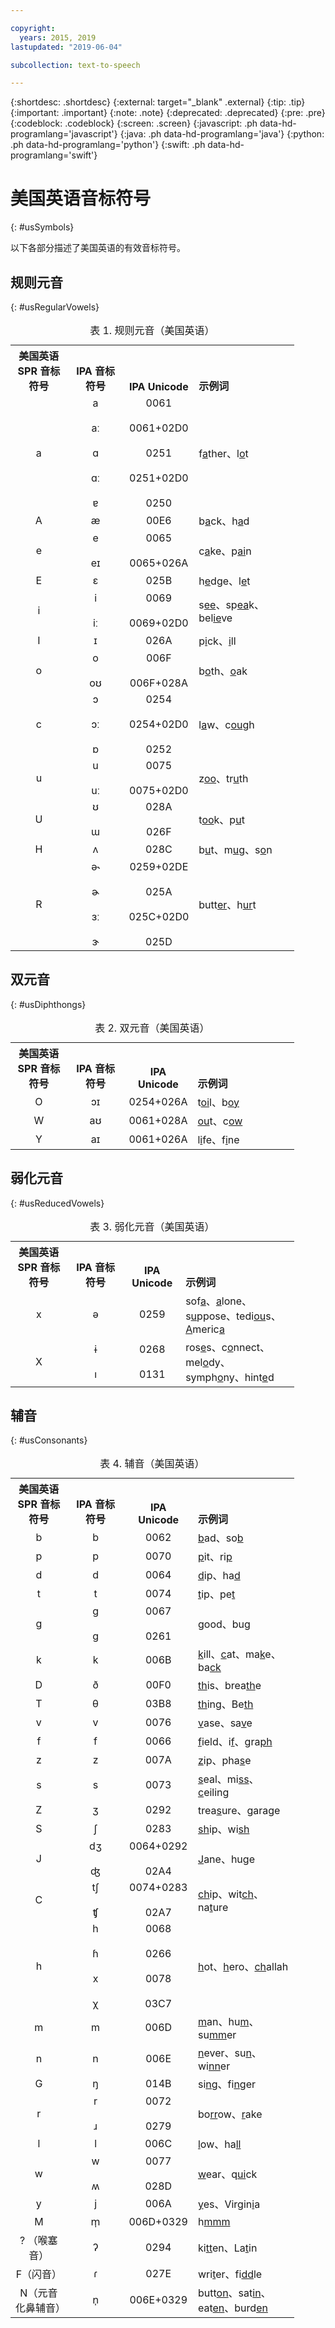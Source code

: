 ```yaml
---

copyright:
  years: 2015, 2019
lastupdated: "2019-06-04"

subcollection: text-to-speech

---
```


{:shortdesc: .shortdesc}
{:external: target="_blank" .external}
{:tip: .tip}
{:important: .important}
{:note: .note}
{:deprecated: .deprecated}
{:pre: .pre}
{:codeblock: .codeblock}
{:screen: .screen}
{:javascript: .ph data-hd-programlang='javascript'}
{:java: .ph data-hd-programlang='java'}
{:python: .ph data-hd-programlang='python'}
{:swift: .ph data-hd-programlang='swift'}

# 美国英语音标符号
{: #usSymbols}

以下各部分描述了美国英语的有效音标符号。

## 规则元音
{: #usRegularVowels}

<table style="width:90%">
  <caption>表 1. 规则元音（美国英语）</caption>
  <tr>
    <th style="width:20%; text-align:center; vertical-align:bottom">
美国英语<br/>SPR 音标符号
    </th>
    <th style="width:20%; text-align:center; vertical-align:bottom">
      IPA 音标符号
    </th>
    <th style="width:20%; text-align:center; vertical-align:bottom">
      IPA Unicode
    </th>
    <th style="text-align:left; vertical-align:bottom">
      示例词
    </th>
  </tr>
  <tr>
    <td style="text-align:center">
      a
    </td>
    <td style="text-align:center">
      a
    <br/><br/>
      &#97;&#720;<br/><br/>
      &#593;
    <br/><br/>
      &#593;&#720;<br/><br/>
      &#592;
    </td>
    <td style="text-align:center">
      0061
    <br/><br/>
      0061+02D0<br/><br/>
      0251
    <br/><br/>
      0251+02D0<br/><br/>
      0250
    </td>
    <td>
      f<u>a</u>ther、l<u>o</u>t
    </td>
  </tr>
  <tr>
    <td style="text-align:center">
      A
    </td>
    <td style="text-align:center">
      &#230;
    </td>
    <td style="text-align:center">
      00E6
    </td>
    <td>b<u>a</u>ck、h<u>a</u>d
    </td>
  </tr>
  <tr>
    <td style="text-align:center">
      e
    </td>
    <td style="text-align:center">
      e
    <br/><br/>
      &#101;&#618;
    </td>
    <td style="text-align:center">
      0065
    <br/><br/>
      0065+026A
    </td>
    <td>
      c<u>a</u>ke、p<u>ai</u>n
    </td>
  </tr>
  <tr>
    <td style="text-align:center">
      E
    </td>
    <td style="text-align:center">
      &#603;
    </td>
    <td style="text-align:center">
      025B
    </td>
    <td>
      h<u>e</u>dge、l<u>e</u>t
    </td>
  </tr>
  <tr>
    <td style="text-align:center">
      i
    </td>
    <td style="text-align:center">
      i
    <br/><br/>
      &#105;&#720;
    </td>
    <td style="text-align:center">
      0069
    <br/><br/>
      0069+02D0
    </td>
    <td>
      s<u>ee</u>、sp<u>ea</u>k、bel<u>ie</u>ve
    </td>
  </tr>
  <tr>
    <td style="text-align:center">
      I
    </td>
    <td style="text-align:center">
      &#618;
    </td>
    <td style="text-align:center">
      026A
    </td>
    <td>
      p<u>i</u>ck、<u>i</u>ll
    </td>
  </tr>
  <tr>
    <td style="text-align:center">
      o
    </td>
    <td style="text-align:center">
      o
    <br/><br/>
      &#111;&#650;
    </td>
    <td style="text-align:center">
      006F
    <br/><br/>
      006F+028A
    </td>
    <td>
      b<u>o</u>th、<u>o</u>ak
    </td>
  </tr>
  <tr>
    <td style="text-align:center">
      c
    </td>
    <td style="text-align:center">
      &#596;
    <br/><br/>
      &#596;&#720;<br/><br/>
      &#594;
    </td>
    <td style="text-align:center">
      0254
    <br/><br/>
      0254+02D0<br/><br/>
      0252
    </td>
    <td>
      l<u>a</u>w、c<u>ou</u>gh
    </td>
  </tr>
  <tr>
    <td style="text-align:center">
      u
    </td>
    <td style="text-align:center">
      u
    <br/><br/>
      &#117;&#720;
    </td>
    <td style="text-align:center">
      0075
    <br/><br/>
      0075+02D0
    </td>
    <td>
      z<u>oo</u>、tr<u>u</u>th
    </td>
  </tr>
  <tr>
    <td style="text-align:center">
      U
    </td>
    <td style="text-align:center">
      &#650;
    <br/><br/>
      &#623;
    </td>
    <td style="text-align:center">
      028A
    <br/><br/>
      026F
    </td>
    <td>
      t<u>oo</u>k、p<u>u</u>t
    </td>
  </tr>
  <tr>
    <td style="text-align:center">
      H
    </td>
    <td style="text-align:center">
      &#652;
    </td>
    <td style="text-align:center">
      028C
    </td>
    <td>
      b<u>u</u>t、m<u>u</u>g、s<u>o</u>n
    </td>
  </tr>
  <tr>
    <td style="text-align:center">
      R
    </td>
    <td style="text-align:center">
      &#601;&#734;<br/><br/>
      &#602;<br/><br/>
      &#604;&#720;<br/><br/>
      &#605;
    </td>
    <td style="text-align:center">
      0259+02DE<br/><br/>
      025A<br/><br/>
      025C+02D0<br/><br/>
      025D
    </td>
    <td>
      butt<u>er</u>、h<u>ur</u>t
    </td>
  </tr>
</table>

## 双元音
{: #usDiphthongs}

<table style="width:90%">
  <caption>表 2. 双元音（美国英语）</caption>
  <tr>
    <th style="width:20%; text-align:center; vertical-align:bottom">
美国英语<br/>SPR 音标符号
    </th>
    <th style="width:20%; text-align:center; vertical-align:bottom">
      IPA 音标符号
    </th>
    <th style="width:20%; text-align:center; vertical-align:bottom">
      IPA Unicode
    </th>
    <th style="text-align:left; vertical-align:bottom">
      示例词
    </th>
  </tr>
  <tr>
    <td style="text-align:center">
      O
    </td>
    <td style="text-align:center">
      &#596;&#618;
    </td>
    <td style="text-align:center">
      0254+026A
    </td>
    <td>
      t<u>oi</u>l、b<u>oy</u>
    </td>
  </tr>
  <tr>
    <td style="text-align:center">
      W
    </td>
    <td style="text-align:center">
      &#97;&#650;
    </td>
    <td style="text-align:center">
      0061+028A
    </td>
    <td>
      <u>ou</u>t、c<u>ow</u>
    </td>
  </tr>
  <tr>
    <td style="text-align:center">
      Y
    </td>
    <td style="text-align:center">
      &#97;&#618;
    </td>
    <td style="text-align:center">
      0061+026A
    </td>
    <td>
      l<u>i</u>fe、f<u>i</u>ne
    </td>
  </tr>
</table>

## 弱化元音
{: #usReducedVowels}

<table style="width:90%">
  <caption>表 3. 弱化元音（美国英语）</caption>
  <tr>
    <th style="width:20%; text-align:center; vertical-align:bottom">
美国英语<br/>SPR 音标符号
    </th>
    <th style="width:20%; text-align:center; vertical-align:bottom">
      IPA 音标符号
    </th>
    <th style="width:20%; text-align:center; vertical-align:bottom">
      IPA Unicode
    </th>
    <th style="text-align:left; vertical-align:bottom">
      示例词
    </th>
  </tr>
  <tr>
    <td style="text-align:center">
      x
    </td>
    <td style="text-align:center">
      &#601;
    </td>
    <td style="text-align:center">
      0259
    </td>
    <td>
      sof<u>a</u>、<u>a</u>lone、s<u>u</u>ppose、tedi<u>ou</u>s、<u>A</u>meric<u>a</u>
    </td>
  </tr>
  <tr>
    <td style="text-align:center">
      X
    </td>
    <td style="text-align:center">
      &#616;<br/><br/>
      &#305;
    </td>
    <td style="text-align:center">
      0268<br/><br/>
      0131
    </td>
    <td>
      ros<u>e</u>s、c<u>o</u>nnect、mel<u>o</u>dy、symph<u>o</u>ny、hint<u>e</u>d
    </td>
  </tr>
</table>

## 辅音
{: #usConsonants}

<table style="width:90%">
  <caption>表 4. 辅音（美国英语）</caption>
  <tr>
    <th style="width:20%; text-align:center; vertical-align:bottom">
美国英语<br/>SPR 音标符号
    </th>
    <th style="width:20%; text-align:center; vertical-align:bottom">
      IPA 音标符号
    </th>
    <th style="width:20%; text-align:center; vertical-align:bottom">
      IPA Unicode
    </th>
    <th style="text-align:left; vertical-align:bottom">
      示例词
    </th>
  </tr>
  <tr>
    <td style="text-align:center">
      b
    </td>
    <td style="text-align:center">
      b
    </td>
    <td style="text-align:center">
        0062
    </td>
    <td>
      <u>b</u>ad、so<u>b</u>
    </td>
  </tr>
  <tr>
    <td style="text-align:center">
      p
    </td>
    <td style="text-align:center">
      p
    </td>
    <td style="text-align:center">
      0070
    </td>
    <td>
      <u>p</u>it、ri<u>p</u>
    </td>
  </tr>
  <tr>
    <td style="text-align:center">
      d
    </td>
    <td style="text-align:center">
      d
    </td>
    <td style="text-align:center">
      0064
    </td>
    <td>
      <u>d</u>ip、ha<u>d</u>
    </td>
  </tr>
  <tr>
    <td style="text-align:center">
      t
    </td>
    <td style="text-align:center">
      t
    </td>
    <td style="text-align:center">
      0074
    </td>
    <td>
      <u>t</u>ip、pe<u>t</u>
    </td>
  </tr>
  <tr>
    <td style="text-align:center">
      g
    </td>
    <td style="text-align:center">
      g
    <br/><br/>
      &#609;
    </td>
    <td style="text-align:center">
      0067<br/><br/>
      0261
    </td>
    <td>
      <u>g</u>ood、bu<u>g</u>
    </td>
  </tr>
  <tr>
    <td style="text-align:center">
      k
    </td>
    <td style="text-align:center">
      k
    </td>
    <td style="text-align:center">
      006B
    </td>
    <td>
      <u>k</u>ill、<u>c</u>at、ma<u>k</u>e、ba<u>ck</u>
    </td>
  </tr>
  <tr>
    <td style="text-align:center">
      D
    </td>
    <td style="text-align:center">
      &#240;
    </td>
    <td style="text-align:center">
      00F0
    </td>
    <td>
      <u>th</u>is、brea<u>th</u>e
    </td>
  </tr>
  <tr>
    <td style="text-align:center">
      T
    </td>
    <td style="text-align:center">
      &#952;
    </td>
    <td style="text-align:center">
      03B8
    </td>
    <td>
      <u>th</u>ing、Be<u>th</u>
    </td>
  </tr>
  <tr>
    <td style="text-align:center">
      v
    </td>
    <td style="text-align:center">
      v
    </td>
    <td style="text-align:center">
      0076
    </td>
    <td>
      <u>v</u>ase、sa<u>v</u>e
    </td>
  </tr>
  <tr>
    <td style="text-align:center">
      f
    </td>
    <td style="text-align:center">
      f
    </td>
    <td style="text-align:center">
      0066
    </td>
    <td>
      <u>f</u>ield、i<u>f</u>、gra<u>ph</u>
    </td>
  </tr>
  <tr>
    <td style="text-align:center">
      z
    </td>
    <td style="text-align:center">
      z
    </td>
    <td style="text-align:center">
      007A
    </td>
    <td>
      <u>z</u>ip、pha<u>s</u>e
    </td>
  </tr>
  <tr>
    <td style="text-align:center">
      s
    </td>
    <td style="text-align:center">
      s
    </td>
    <td style="text-align:center">
      0073
    </td>
    <td>
      <u>s</u>eal、mi<u>ss</u>、<u>c</u>eiling
    </td>
  </tr>
  <tr>
    <td style="text-align:center">
      Z
    </td>
    <td style="text-align:center">
      &#658;
    </td>
    <td style="text-align:center">
      0292
    </td>
    <td>
      trea<u>s</u>ure、gara<u>g</u>e
    </td>
  </tr>
  <tr>
    <td style="text-align:center">
      S
    </td>
    <td style="text-align:center">
      &#643;
    </td>
    <td style="text-align:center">
      0283
    </td>
    <td>
      <u>sh</u>ip、wi<u>sh</u>
    </td>
  </tr>
  <tr>
    <td style="text-align:center">
      J
    </td>
    <td style="text-align:center">
      &#100;&#658;<br/><br/>
      &#676;
    </td>
    <td style="text-align:center">
      0064+0292<br/><br/>
      02A4
    </td>
    <td>
      <u>J</u>ane、hu<u>g</u>e
    </td>
  </tr>
  <tr>
    <td style="text-align:center">
      C
    </td>
    <td style="text-align:center">
      &#116;&#643;<br/><br/>
      &#679;
    </td>
    <td style="text-align:center">
      0074+0283<br/><br/>
      02A7
    </td>
    <td>
      <u>ch</u>ip、wit<u>ch</u>、na<u>t</u>ure
    </td>
  </tr>
  <tr>
    <td style="text-align:center">
      h
    </td>
    <td style="text-align:center">
      h
    <br/><br/>
      &#614;<br/><br/>
      x
    <br/><br/>
      &#967;
    </td>
    <td style="text-align:center">
      0068
    <br/><br/>
      0266<br/><br/>
      0078<br/><br/>
      03C7
    </td>
    <td>
      <u>h</u>ot、<u>h</u>ero、<u>ch</u>allah
    </td>
  </tr>
  <tr>
    <td style="text-align:center">
      m
    </td>
    <td style="text-align:center">
      m
    </td>
    <td style="text-align:center">
      006D
    </td>
    <td>
      <u>m</u>an、hu<u>m</u>、su<u>mm</u>er
    </td>
  </tr>
  <tr>
    <td style="text-align:center">
      n
    </td>
    <td style="text-align:center">
      n
    </td>
    <td style="text-align:center">
      006E
    </td>
    <td>
      <u>n</u>ever、su<u>n</u>、wi<u>nn</u>er
    </td>
  </tr>
  <tr>
    <td style="text-align:center">
      G
    </td>
    <td style="text-align:center">
      &#331;
    </td>
    <td style="text-align:center">
      014B
    </td>
    <td>
      si<u>ng</u>、fi<u>ng</u>er
    </td>
  </tr>
  <tr>
    <td style="text-align:center">
      r
    </td>
    <td style="text-align:center">
      r
    <br/><br/>
      &#633;
    </td>
    <td style="text-align:center">
      0072
    <br/><br/>
      0279
    </td>
    <td>
      bo<u>rr</u>ow、<u>r</u>ake
    </td>
  </tr>
  <tr>
    <td style="text-align:center">
      l
    </td>
    <td style="text-align:center">
      l
    </td>
    <td style="text-align:center">
      006C
    </td>
    <td>
      <u>l</u>ow、ha<u>ll</u>
    </td>
  </tr>
  <tr>
    <td style="text-align:center">
      w
    </td>
    <td style="text-align:center">
      w
    <br/><br/>
      &#653;
    </td>
    <td style="text-align:center">
      0077
    <br/><br/>
      028D
    </td>
    <td>
      <u>w</u>ear、q<u>ui</u>ck
    </td>
  </tr>
  <tr>
    <td style="text-align:center">
      y
    </td>
    <td style="text-align:center">
      j
    </td>
    <td style="text-align:center">
      006A
    </td>
    <td>
      <u>y</u>es、Virgin<u>i</u>a
    </td>
  </tr>
  <tr>
    <td style="text-align:center">
      M
    </td>
    <td style="text-align:center">
      &#109;&#809;
    </td>
    <td style="text-align:center">
      006D+0329
    </td>
    <td>
      h<u>mmm</u>
    </td>
  </tr>
  <tr>
    <td style="text-align:center">
      ? （喉塞音）
    </td>
    <td style="text-align:center">
      &#660;
    </td>
    <td style="text-align:center">
      0294
    </td>
    <td>
      ki<u>tt</u>en、La<u>t</u>in
    </td>
  </tr>
  <tr>
    <td style="text-align:center">
      F（闪音）
    </td>
    <td style="text-align:center">
      &#638;
    </td>
    <td style="text-align:center">
      027E
    </td>
    <td>
      wri<u>t</u>er、fi<u>dd</u>le
    </td>
  </tr>
  <tr>
    <td style="text-align:center">
      N（元音化鼻辅音）
    </td>
    <td style="text-align:center">
      &#110;&#809;
    </td>
    <td style="text-align:center">
      006E+0329
    </td>
    <td>
      butt<u>on</u>、sat<u>in</u>、eat<u>en</u>、burd<u>en</u>
    </td>
  </tr>
</table>
